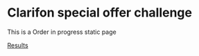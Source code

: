 # Clarifon special offer challenge

This is a Order in progress static page

[Results](https://clarifion-special-offer.glitch.me/)
